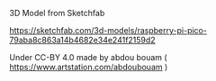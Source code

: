 3D Model from Sketchfab

https://sketchfab.com/3d-models/raspberry-pi-pico-79aba8c863a14b4682e34e241f2159d2

Under CC-BY 4.0 made by abdou bouam ( https://www.artstation.com/abdoubouam )
